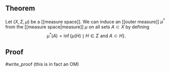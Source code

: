 ## Theorem
Let $(X,\Sigma,\mu)$ be a [[measure space]]. We can induce an [[outer measure]] $\mu^*$ from the [[measure space|measure]] $\mu$ on all sets $A\subset X$ by defining $$\mu^*(A) = \inf\{\mu(H)\mid H\in \Sigma \text{ and } A\subset H\}.$$
## Proof
#write_proof (this is in fact an OM)